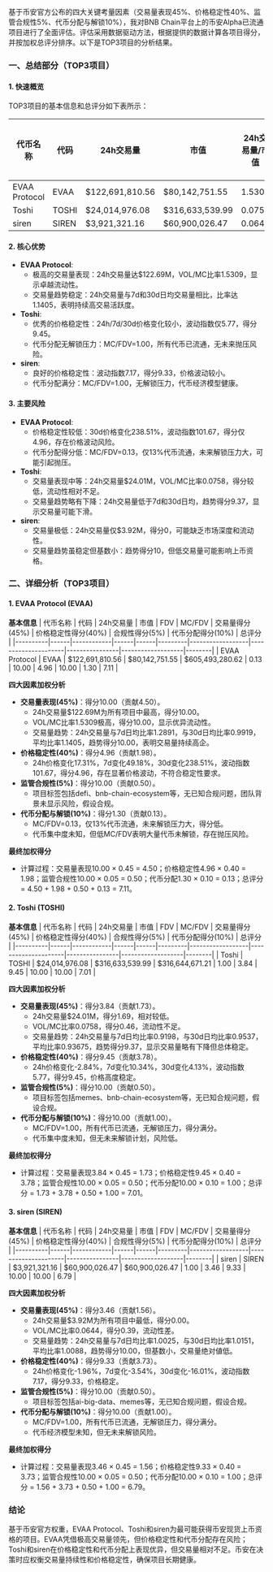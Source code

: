 基于币安官方公布的四大关键考量因素（交易量表现45%、价格稳定性40%、监管合规性5%、代币分配与解锁10%），我对BNB Chain平台上的币安Alpha已流通项目进行了全面评估。评估采用数据驱动方法，根据提供的数据计算各项目得分，并按加权总评分排序。以下是TOP3项目的分析结果。

### 一、总结部分（TOP3项目）

#### 1. 快速概览
TOP3项目的基本信息和总评分如下表所示：

| 代币名称 | 代码 | 24h交易量 | 市值 | 24h交易量/市值 | FDV | MC/FDV | 总评分(1-10分) |
|----------|------|------------|------|----------------|------|---------|----------------|
| EVAA Protocol | EVAA | $122,691,810.56 | $80,142,751.55 | 1.5309 | $605,493,280.62 | 0.13 | 7.11 |
| Toshi | TOSHI | $24,014,976.08 | $316,633,539.99 | 0.0758 | $316,644,671.21 | 1.00 | 7.01 |
| siren | SIREN | $3,921,321.16 | $60,900,026.47 | 0.0644 | $60,900,026.47 | 1.00 | 6.79 |

#### 2. 核心优势
- **EVAA Protocol**:
  - 极高的交易量表现：24h交易量达$122.69M，VOL/MC比率1.5309，显示卓越流动性。
  - 交易量趋势稳定：24h交易量与7d和30d日均交易量相比，比率达1.1405，表明持续高交易活跃度。
- **Toshi**:
  - 优秀的价格稳定性：24h/7d/30d价格变化较小，波动指数仅5.77，得分9.45。
  - 代币分配无解锁压力：MC/FDV=1.00，所有代币已流通，无未来抛压风险。
- **siren**:
  - 良好的价格稳定性：波动指数7.17，得分9.33，价格波动较小。
  - 代币分配满分：MC/FDV=1.00，无解锁压力，代币经济模型健康。

#### 3. 主要风险
- **EVAA Protocol**:
  - 价格稳定性较低：30d价格变化238.51%，波动指数101.67，得分仅4.96，存在价格波动风险。
  - 代币分配得分低：MC/FDV=0.13，仅13%代币流通，未来解锁压力大，可能引起抛压。
- **Toshi**:
  - 交易量表现中等：24h交易量$24.01M，VOL/MC比率0.0758，得分较低，流动性相对不足。
  - 交易量趋势略有下降：24h交易量低于7d和30d日均，趋势得分9.37，显示交易量可能下滑。
- **siren**:
  - 交易量极低：24h交易量仅$3.92M，得分0，可能缺乏市场深度和流动性。
  - 交易量趋势虽稳定但基数小：趋势得分10，但低交易量可能影响上币资格。

### 二、详细分析（TOP3项目）

#### 1. EVAA Protocol (EVAA)
**基本信息**
| 代币名称 | 代码 | 24h交易量 | 市值 | FDV | MC/FDV | 交易量得分(45%) | 价格稳定性得分(40%) | 合规性得分(5%) | 代币分配得分(10%) | 总评分 |
|----------|------|------------|------|------|---------|------------------|---------------------|----------------|-------------------|--------|
| EVAA Protocol | EVAA | $122,691,810.56 | $80,142,751.55 | $605,493,280.62 | 0.13 | 10.00 | 4.96 | 10.00 | 1.30 | 7.11 |

**四大因素加权分析**
- **交易量表现(45%)**：得分10.00（贡献4.50）。
  - 24h交易量$122.69M为所有项目中最高，得分10.00。
  - VOL/MC比率1.5309极高，得分10.00，显示优异流动性。
  - 交易量趋势：24h交易量与7d日均比率1.2891，与30d日均比率0.9919，平均比率1.1405，趋势得分10.00，表明交易量持续高企。
- **价格稳定性(40%)**：得分4.96（贡献1.98）。
  - 24h价格变化17.31%，7d变化49.18%，30d变化238.51%，波动指数101.67，得分4.96，存在显著价格波动，不符合稳定性要求。
- **监管合规性(5%)**：得分10.00（贡献0.50）。
  - 项目标签包括defi、bnb-chain-ecosystem等，无已知合规问题，团队背景未显示风险，假设合规。
- **代币分配与解锁(10%)**：得分1.30（贡献0.13）。
  - MC/FDV=0.13，仅13%代币流通，未来解锁压力大，得分低。
  - 代币集中度未知，但低MC/FDV表明大量代币未解锁，存在抛压风险。

**最终加权得分**
- 计算过程：交易量表现10.00 × 0.45 = 4.50；价格稳定性4.96 × 0.40 = 1.98；监管合规性10.00 × 0.05 = 0.50；代币分配1.30 × 0.10 = 0.13；总评分 = 4.50 + 1.98 + 0.50 + 0.13 = 7.11。

#### 2. Toshi (TOSHI)
**基本信息**
| 代币名称 | 代码 | 24h交易量 | 市值 | FDV | MC/FDV | 交易量得分(45%) | 价格稳定性得分(40%) | 合规性得分(5%) | 代币分配得分(10%) | 总评分 |
|----------|------|------------|------|------|---------|------------------|---------------------|----------------|-------------------|--------|
| Toshi | TOSHI | $24,014,976.08 | $316,633,539.99 | $316,644,671.21 | 1.00 | 3.84 | 9.45 | 10.00 | 10.00 | 7.01 |

**四大因素加权分析**
- **交易量表现(45%)**：得分3.84（贡献1.73）。
  - 24h交易量$24.01M，得分1.69，相对较低。
  - VOL/MC比率0.0758，得分0.46，流动性不足。
  - 交易量趋势：24h交易量与7d日均比率0.9198，与30d日均比率0.9537，平均比率0.93675，趋势得分9.37，显示交易量略有下降但总体稳定。
- **价格稳定性(40%)**：得分9.45（贡献3.78）。
  - 24h价格变化-2.84%，7d变化10.34%，30d变化4.13%，波动指数5.77，得分9.45，价格高度稳定。
- **监管合规性(5%)**：得分10.00（贡献0.50）。
  - 项目标签包括memes、bnb-chain-ecosystem等，无已知合规问题，假设合规。
- **代币分配与解锁(10%)**：得分10.00（贡献1.00）。
  - MC/FDV=1.00，所有代币已流通，无解锁压力，得分满分。
  - 代币集中度未知，但无未来解锁计划，风险低。

**最终加权得分**
- 计算过程：交易量表现3.84 × 0.45 = 1.73；价格稳定性9.45 × 0.40 = 3.78；监管合规性10.00 × 0.05 = 0.50；代币分配10.00 × 0.10 = 1.00；总评分 = 1.73 + 3.78 + 0.50 + 1.00 = 7.01。

#### 3. siren (SIREN)
**基本信息**
| 代币名称 | 代码 | 24h交易量 | 市值 | FDV | MC/FDV | 交易量得分(45%) | 价格稳定性得分(40%) | 合规性得分(5%) | 代币分配得分(10%) | 总评分 |
|----------|------|------------|------|------|---------|------------------|---------------------|----------------|-------------------|--------|
| siren | SIREN | $3,921,321.16 | $60,900,026.47 | $60,900,026.47 | 1.00 | 3.46 | 9.33 | 10.00 | 10.00 | 6.79 |

**四大因素加权分析**
- **交易量表现(45%)**：得分3.46（贡献1.56）。
  - 24h交易量$3.92M为所有项目中最低，得分0.00。
  - VOL/MC比率0.0644，得分0.39，流动性差。
  - 交易量趋势：24h交易量与7d日均比率1.0025，与30d日均比率1.0151，平均比率1.0088，趋势得分10.00，但基数小，交易量绝对値低。
- **价格稳定性(40%)**：得分9.33（贡献3.73）。
  - 24h价格变化-1.96%，7d变化-3.54%，30d变化-16.01%，波动指数7.17，得分9.33，价格稳定。
- **监管合规性(5%)**：得分10.00（贡献0.50）。
  - 项目标签包括ai-big-data、memes等，无已知合规问题，假设合规。
- **代币分配与解锁(10%)**：得分10.00（贡献1.00）。
  - MC/FDV=1.00，所有代币已流通，无解锁压力，得分满分。
  - 代币经济模型未知，但无未来解锁风险。

**最终加权得分**
- 计算过程：交易量表现3.46 × 0.45 = 1.56；价格稳定性9.33 × 0.40 = 3.73；监管合规性10.00 × 0.05 = 0.50；代币分配10.00 × 0.10 = 1.00；总评分 = 1.56 + 3.73 + 0.50 + 1.00 = 6.79。

### 结论
基于币安官方权重，EVAA Protocol、Toshi和siren为最可能获得币安现货上币资格的项目。EVAA凭借极高交易量领先，但价格稳定性和代币分配存在风险；Toshi和siren在价格稳定性和代币分配上表现优异，但交易量相对不足。币安在决策时应权衡交易量持续性和价格稳定性，确保项目长期健康。